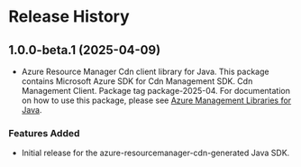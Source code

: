 # Release History

## 1.0.0-beta.1 (2025-04-09)

- Azure Resource Manager Cdn client library for Java. This package contains Microsoft Azure SDK for Cdn Management SDK. Cdn Management Client. Package tag package-2025-04. For documentation on how to use this package, please see [Azure Management Libraries for Java](https://aka.ms/azsdk/java/mgmt).
### Features Added

- Initial release for the azure-resourcemanager-cdn-generated Java SDK.
